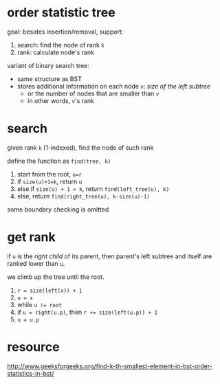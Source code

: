 # order statistic tree

goal: besides insertion/removal, support:

1. search: find the node of rank `k`
1. rank: calculate node's rank


variant of binary search tree:

- same structure as BST
- stores additional information on each node `v`: *size of the left subtree*
  - or the number of nodes that are smaller than `v`
  - in other words, `v`'s rank

# search

given rank `k` (1-indexed), find the node of such rank

define the function as `find(tree, k)`

1. start from the root, `u=r`
2. if `size(u)+1=k`, return `u`
3. else if `size(u) + 1 > k`, return `find(left_tree(u), k)`
4. else, return `find(right_tree(u), k-size(u)-1)`

some boundary checking is omitted

# get rank

if `u` is the *right child* of its parent, then parent's left subtree and itself are ranked lower than `u`. 

we climb up the tree until the root. 

1. `r = size(left(x)) + 1`
2. `u = x`
3. while `u != root`
4. if `u = right(u.p)`, then `r += size(left(u.p)) + 1`
5. `u = u.p`

# resource

http://www.geeksforgeeks.org/find-k-th-smallest-element-in-bst-order-statistics-in-bst/